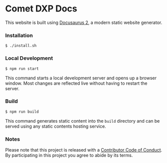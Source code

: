 # Comet DXP Docs

This website is built using [Docusaurus 2](https://docusaurus.io/), a modern static website generator.

### Installation

```
$ ./install.sh
```

### Local Development

```
$ npm run start
```

This command starts a local development server and opens up a browser window. Most changes are reflected live without having to restart the server.

### Build

```
$ npm run build
```

This command generates static content into the `build` directory and can be served using any static contents hosting service.

### Notes

Please note that this project is released with a [Contributor Code of Conduct](CODE-OF-CONDUCT.md). By participating in this project you agree to abide by its terms.
